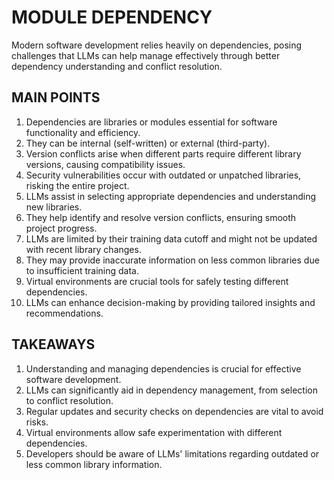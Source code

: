 # MODULE DEPENDENCY

Modern software development relies heavily on dependencies, posing challenges that LLMs can help manage effectively through better dependency understanding and conflict resolution.

## MAIN POINTS

1. Dependencies are libraries or modules essential for software functionality and efficiency.
2. They can be internal (self-written) or external (third-party).
3. Version conflicts arise when different parts require different library versions, causing compatibility issues.
4. Security vulnerabilities occur with outdated or unpatched libraries, risking the entire project.
5. LLMs assist in selecting appropriate dependencies and understanding new libraries.
6. They help identify and resolve version conflicts, ensuring smooth project progress.
7. LLMs are limited by their training data cutoff and might not be updated with recent library changes.
8. They may provide inaccurate information on less common libraries due to insufficient training data.
9. Virtual environments are crucial tools for safely testing different dependencies.
10. LLMs can enhance decision-making by providing tailored insights and recommendations.

## TAKEAWAYS

1. Understanding and managing dependencies is crucial for effective software development.
2. LLMs can significantly aid in dependency management, from selection to conflict resolution.
3. Regular updates and security checks on dependencies are vital to avoid risks.
4. Virtual environments allow safe experimentation with different dependencies.
5. Developers should be aware of LLMs' limitations regarding outdated or less common library information.
